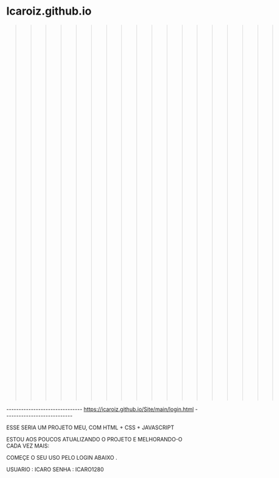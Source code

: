 # Icaroiz.github.io

>>>>>>>>>>>>>>>>>>>>>>>>>>>>>>>>>>>>>>>>>>>>>>SEGUE O LINK <<<<<<<<<<<<<<<<<<<<<<<<<<<<<<<<<<<<<<<<<<<<<<<<

------------------------------- https://icaroiz.github.io/Site/main/login.html ----------------------------

ESSE SERIA UM PROJETO MEU, COM HTML + CSS + JAVASCRIPT 

ESTOU AOS POUCOS ATUALIZANDO O PROJETO E MELHORANDO-O CADA VEZ MAIS: 

COMEÇE O SEU USO PELO LOGIN ABAIXO .

USUARIO : ICARO
SENHA : ICARO1280











